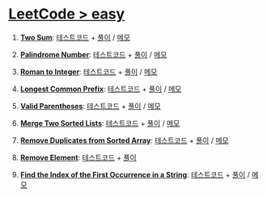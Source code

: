 # [LeetCode > easy](https://leetcode.com/problemset/?difficulty=EASY&page=1)

1. [**Two Sum**](https://leetcode.com/problems/two-sum/):
    [테스트코드](./1-Two-Sum/Two-Sum.spec.ts) +
    [풀이](./1-Two-Sum/Two-Sum.ts) / [메모](./1-Two-Sum/README.md)

2. [**Palindrome Number**](https://leetcode.com/problems/palindrome-number/):
    [테스트코드](./2-Palindrome-Number/Palindrome-Number.spec.ts) +
    [풀이](./2-Palindrome-Number/Palindrome-Number.ts) / [메모](./2-Palindrome-Number/README.md)

3. [**Roman to Integer**](https://leetcode.com/problems/roman-to-integer/):
    [테스트코드](./3-Roman-to-Integer/Roman-to-Integer.spec.ts) +
    [풀이](./3-Roman-to-Integer/Roman-to-Integer.ts) / [메모](./3-Roman-to-Integer/README.md)

4. [**Longest Common Prefix**](https://leetcode.com/problems/longest-common-prefix/):
    [테스트코드](./4-Longest-Common-Prefix/Longest-Common-Prefix.spec.ts) +
    [풀이](./4-Longest-Common-Prefix/Longest-Common-Prefix.ts) / [메모](./4-Longest-Common-Prefix/README.md)

5. [**Valid Parentheses**](https://leetcode.com/problems/valid-parentheses/):
    [테스트코드](./5-Valid-Parentheses/Valid-Parentheses.spec.ts) +
    [풀이](./5-Valid-Parentheses/Valid-Parentheses.ts) / [메모](./5-Valid-Parentheses/README.md)

6. [**Merge Two Sorted Lists**](https://leetcode.com/problems/merge-two-sorted-lists/):
    [테스트코드](./6-Merge-Two-Sorted-Lists/Merge-Two-Sorted-Lists.spec.ts) +
    [풀이](./6-Merge-Two-Sorted-Lists/Merge-Two-Sorted-Lists.ts) / [메모](./6-Merge-Two-Sorted-Lists/README.md)

7. [**Remove Duplicates from Sorted Array**](https://leetcode.com/problems/remove-duplicates-from-sorted-array/):
    [테스트코드](./7-Remove-Duplicates-from-Sorted-Array/Remove-Duplicates-from-Sorted-Array.spec.ts) +
    [풀이](./7-Remove-Duplicates-from-Sorted-Array/Remove-Duplicates-from-Sorted-Array.ts) / [메모](./7-Remove-Duplicates-from-Sorted-Array/README.md)

8. [**Remove Element**](https://leetcode.com/problems/remove-element/):
    [테스트코드](./8-Remove-Element/Remove-Element.spec.ts) +
    [풀이](./8-Remove-Element/Remove-Element.ts)

9. [**Find the Index of the First Occurrence in a String**](https://leetcode.com/problems/find-the-index-of-the-first-occurrence-in-a-string/):
    [테스트코드](./9-Find-the-Index-of-the-First-Occurrence-in-a-String/Find-the-Index-of-the-First-Occurrence-in-a-String.spec.ts) +
    [풀이](./9-Find-the-Index-of-the-First-Occurrence-in-a-String/Find-the-Index-of-the-First-Occurrence-in-a-String.ts) / [메모](./9-Find-the-Index-of-the-First-Occurrence-in-a-String/README.md)
